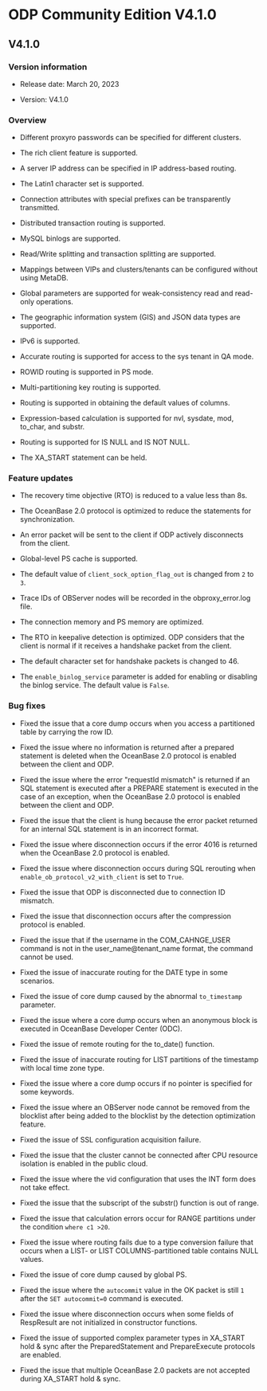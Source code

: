 # ODP Community Edition V4.1.0

## V4.1.0

### Version information

* Release date: March 20, 2023

* Version: V4.1.0

### Overview

* Different proxyro passwords can be specified for different clusters.

* The rich client feature is supported.

* A server IP address can be specified in IP address-based routing.

* The Latin1 character set is supported.

* Connection attributes with special prefixes can be transparently transmitted.

* Distributed transaction routing is supported.

* MySQL binlogs are supported.

* Read/Write splitting and transaction splitting are supported.

* Mappings between VIPs and clusters/tenants can be configured without using MetaDB.

* Global parameters are supported for weak-consistency read and read-only operations.

* The geographic information system (GIS) and JSON data types are supported.

* IPv6 is supported.

* Accurate routing is supported for access to the sys tenant in QA mode.

* ROWID routing is supported in PS mode.

* Multi-partitioning key routing is supported.

* Routing is supported in obtaining the default values of columns.

* Expression-based calculation is supported for nvl, sysdate, mod, to_char, and substr.

* Routing is supported for IS NULL and IS NOT NULL.

* The XA_START statement can be held.

### Feature updates

* The recovery time objective (RTO) is reduced to a value less than 8s.

* The OceanBase 2.0 protocol is optimized to reduce the statements for synchronization.

* An error packet will be sent to the client if ODP actively disconnects from the client.

* Global-level PS cache is supported.

* The default value of `client_sock_option_flag_out` is changed from `2` to `3`.

* Trace IDs of OBServer nodes will be recorded in the obproxy_error.log file.

* The connection memory and PS memory are optimized.

* The RTO in keepalive detection is optimized. ODP considers that the client is normal if it receives a handshake packet from the client.

* The default character set for handshake packets is changed to 46.

* The `enable_binlog_service` parameter is added for enabling or disabling the binlog service. The default value is `False`.

### Bug fixes

* Fixed the issue that a core dump occurs when you access a partitioned table by carrying the row ID.

* Fixed the issue where no information is returned after a prepared statement is deleted when the OceanBase 2.0 protocol is enabled between the client and ODP.

* Fixed the issue where the error "requestId mismatch" is returned if an SQL statement is executed after a PREPARE statement is executed in the case of an exception, when the OceanBase 2.0 protocol is enabled between the client and ODP.

* Fixed the issue that the client is hung because the error packet returned for an internal SQL statement is in an incorrect format.

* Fixed the issue where disconnection occurs if the error 4016 is returned when the OceanBase 2.0 protocol is enabled.

* Fixed the issue where disconnection occurs during SQL rerouting when `enable_ob_protocol_v2_with_client` is set to `True`.

* Fixed the issue that ODP is disconnected due to connection ID mismatch.

* Fixed the issue that disconnection occurs after the compression protocol is enabled.

* Fixed the issue that if the username in the COM_CAHNGE_USER command is not in the user_name@tenant_name format, the command cannot be used.

* Fixed the issue of inaccurate routing for the DATE type in some scenarios.

* Fixed the issue of core dump caused by the abnormal `to_timestamp` parameter.

* Fixed the issue where a core dump occurs when an anonymous block is executed in OceanBase Developer Center (ODC).

* Fixed the issue of remote routing for the to_date() function.

* Fixed the issue of inaccurate routing for LIST partitions of the timestamp with local time zone type.

* Fixed the issue where a core dump occurs if no pointer is specified for some keywords.

* Fixed the issue where an OBServer node cannot be removed from the blocklist after being added to the blocklist by the detection optimization feature.

* Fixed the issue of SSL configuration acquisition failure.

* Fixed the issue that the cluster cannot be connected after CPU resource isolation is enabled in the public cloud.

* Fixed the issue where the vid configuration that uses the INT form does not take effect.

* Fixed the issue that the subscript of the substr() function is out of range.

* Fixed the issue that calculation errors occur for RANGE partitions under the condition `where c1 >20`.

* Fixed the issue where routing fails due to a type conversion failure that occurs when a LIST- or LIST COLUMNS-partitioned table contains NULL values.

* Fixed the issue of core dump caused by global PS.

* Fixed the issue where the `autocommit` value in the OK packet is still `1` after the `SET autocommit=0` command is executed.

* Fixed the issue where disconnection occurs when some fields of RespResult are not initialized in constructor functions.

* Fixed the issue of supported complex parameter types in XA_START hold & sync after the PreparedStatement and PrepareExecute protocols are enabled.

* Fixed the issue that multiple OceanBase 2.0 packets are not accepted during XA_START hold & sync.
